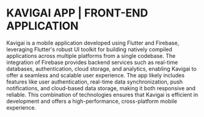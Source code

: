 # KAVIGAI APP | FRONT-END APPLICATION
Kavigai is a mobile application developed using Flutter and Firebase, leveraging Flutter's robust UI toolkit for building natively compiled applications across multiple platforms from a single codebase. The integration of Firebase provides backend services such as real-time databases, authentication, cloud storage, and analytics, enabling Kavigai to offer a seamless and scalable user experience. The app likely includes features like user authentication, real-time data synchronization, push notifications, and cloud-based data storage, making it both responsive and reliable. This combination of technologies ensures that Kavigai is efficient in development and offers a high-performance, cross-platform mobile experience.
